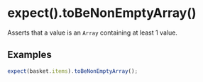 # expect().toBeNonEmptyArray()

Asserts that a value is an `Array` containing at least 1 value.

## Examples

```js
expect(basket.items).toBeNonEmptyArray();
```
